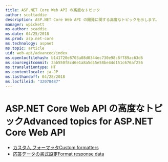 ```yaml
---
title: ASP.NET Core Web API の高度なトピック
author: scottaddie
description: ASP.NET Core Web API の開発に関する高度なトピックを示します。
manager: wpickett
ms.author: scaddie
ms.date: 04/25/2018
ms.prod: asp.net-core
ms.technology: aspnet
ms.topic: article
uid: web-api/advanced/index
ms.openlocfilehash: b141720e8703a08d0344ec730e98c8f789ac63d6
ms.sourcegitcommit: 2ab550f8c46e1a8a5d45e58be44d151c676af256
ms.translationtype: HT
ms.contentlocale: ja-JP
ms.lasthandoff: 04/28/2018
ms.locfileid: "32078487"
---
```

# <a name="advanced-topics-for-aspnet-core-web-api"></a><span data-ttu-id="aa90b-103">ASP.NET Core Web API の高度なトピック</span><span class="sxs-lookup"><span data-stu-id="aa90b-103">Advanced topics for ASP.NET Core Web API</span></span>

* [<span data-ttu-id="aa90b-104">カスタム フォーマッタ</span><span class="sxs-lookup"><span data-stu-id="aa90b-104">Custom formatters</span></span>](xref:web-api/advanced/custom-formatters)
* [<span data-ttu-id="aa90b-105">応答データの書式設定</span><span class="sxs-lookup"><span data-stu-id="aa90b-105">Format response data</span></span>](xref:web-api/advanced/formatting)